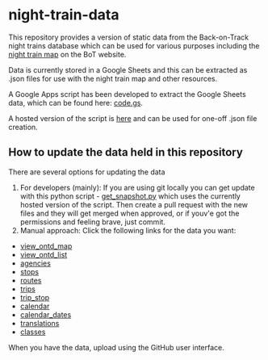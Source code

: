# night-train-data

This repository provides a version of static data from the Back-on-Track night trains database which can be used for various purposes including the [night train map](https://back-on-track.eu/night-train-map/) on the BoT website.

Data is currently stored in a Google Sheets and this can be extracted as .json files for use with the night train map and other resources. 

A Google Apps script has been developed to extract the Google Sheets data, which can be found here: [code.gs](./scripts/code.gs).

A hosted version of the script is [here](https://script.google.com/macros/s/AKfycbwY9zNQFq0urCHsTstWRKxLe0SstWrwyY04tSuDIVb_yRCtTs_HDlRARS-5fqltgEZr/exec) and can be used for one-off .json file creation.

## How to update the data held in this repository
There are several options for updating the data
1. For developers (mainly): If you are using git locally you can get update with this python script - [get_snapshot.py](./scripts/get_snapshot.py) which uses the currently hosted version of the script. Then create a pull request with the new files and they will get merged when approved, or if youv'e got the permissions and feeling brave, just commit.
2. Manual approach: Click the following links for the data you want:
- [view_ontd_map](https://script.google.com/macros/s/AKfycbwY9zNQFq0urCHsTstWRKxLe0SstWrwyY04tSuDIVb_yRCtTs_HDlRARS-5fqltgEZr/exec?table=view_ontd_map)
- [view_ontd_list](https://script.google.com/macros/s/AKfycbwY9zNQFq0urCHsTstWRKxLe0SstWrwyY04tSuDIVb_yRCtTs_HDlRARS-5fqltgEZr/exec?table=view_ontd_list)
- [agencies](https://script.google.com/macros/s/AKfycbwY9zNQFq0urCHsTstWRKxLe0SstWrwyY04tSuDIVb_yRCtTs_HDlRARS-5fqltgEZr/exec?table=agencies)
- [stops](https://script.google.com/macros/s/AKfycbwY9zNQFq0urCHsTstWRKxLe0SstWrwyY04tSuDIVb_yRCtTs_HDlRARS-5fqltgEZr/exec?table=stops)
- [routes](https://script.google.com/macros/s/AKfycbwY9zNQFq0urCHsTstWRKxLe0SstWrwyY04tSuDIVb_yRCtTs_HDlRARS-5fqltgEZr/exec?table=routes)
- [trips](https://script.google.com/macros/s/AKfycbwY9zNQFq0urCHsTstWRKxLe0SstWrwyY04tSuDIVb_yRCtTs_HDlRARS-5fqltgEZr/exec?table=trips)
- [trip_stop](https://script.google.com/macros/s/AKfycbwY9zNQFq0urCHsTstWRKxLe0SstWrwyY04tSuDIVb_yRCtTs_HDlRARS-5fqltgEZr/exec?table=trip_stop)
- [calendar](https://script.google.com/macros/s/AKfycbwY9zNQFq0urCHsTstWRKxLe0SstWrwyY04tSuDIVb_yRCtTs_HDlRARS-5fqltgEZr/exec?table=calendar)
- [calendar_dates](https://script.google.com/macros/s/AKfycbwY9zNQFq0urCHsTstWRKxLe0SstWrwyY04tSuDIVb_yRCtTs_HDlRARS-5fqltgEZr/exec?table=calendar_dates)
- [translations](https://script.google.com/macros/s/AKfycbwY9zNQFq0urCHsTstWRKxLe0SstWrwyY04tSuDIVb_yRCtTs_HDlRARS-5fqltgEZr/exec?table=translations)
- [classes](https://script.google.com/macros/s/AKfycbwY9zNQFq0urCHsTstWRKxLe0SstWrwyY04tSuDIVb_yRCtTs_HDlRARS-5fqltgEZr/exec?table=classes)

When you have the data, upload using the GitHub user interface.
